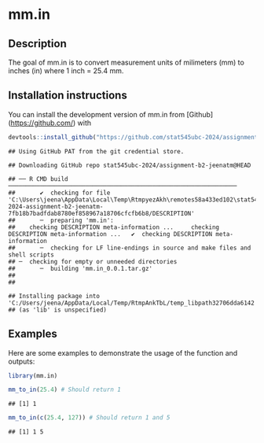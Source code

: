 
# mm.in

## Description

The goal of mm.in is to convert measurement units of milimeters (mm) to
inches (in) where 1 inch = 25.4 mm.

## Installation instructions

You can install the development version of mm.in from \[Github\]
(<https://github.com/>) with

``` r
devtools::install_github("https://github.com/stat545ubc-2024/assignment-b2-jeenatm")
```

    ## Using GitHub PAT from the git credential store.

    ## Downloading GitHub repo stat545ubc-2024/assignment-b2-jeenatm@HEAD

    ## ── R CMD build ─────────────────────────────────────────────────────────────────
    ##       ✔  checking for file 'C:\Users\jeena\AppData\Local\Temp\RtmpyezAkh\remotes58a433ed102\stat545ubc-2024-assignment-b2-jeenatm-7fb18b7badfdab8780ef858967a18706cfcfb6b8/DESCRIPTION'
    ##       ─  preparing 'mm.in':
    ##    checking DESCRIPTION meta-information ...     checking DESCRIPTION meta-information ...   ✔  checking DESCRIPTION meta-information
    ##       ─  checking for LF line-endings in source and make files and shell scripts
    ## ─  checking for empty or unneeded directories
    ##       ─  building 'mm.in_0.0.1.tar.gz'
    ##      
    ## 

    ## Installing package into 'C:/Users/jeena/AppData/Local/Temp/RtmpAnkTbL/temp_libpath32706dda6142'
    ## (as 'lib' is unspecified)

## Examples

Here are some examples to demonstrate the usage of the function and
outputs:

``` r
library(mm.in)

mm_to_in(25.4) # Should return 1
```

    ## [1] 1

``` r
mm_to_in(c(25.4, 127)) # Should return 1 and 5
```

    ## [1] 1 5
